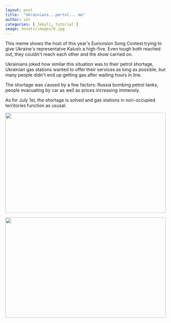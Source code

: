 ```yaml
---
layout: post
title:  "Ukrainians...pertol... me"
author: sal
categories: [ Jekyll, tutorial ]
image: assets/images/8.jpg
---
```

This meme shows the host of this year's Eurovision Song Contest trying to give Ukraine's representatve Kalush a high-five. Even tough both reached out, they couldn't reach each other and the show carried on. 

Ukrainians joked how similar this situation was to their petrol shortage, Ukrainian gas stations wanted to offer their services as long as possible, but many people didn't end up getting gas after waiting hours in line.

The shortage was caused by a few factors: Russia bombing petrol tanks, people evacuating by car as well as prices increasing immensly. 

As for July 1st, the shortage is solved and gas stations in non-occupied territories function as ususal.

<p><image style="width:100%;" height="315" src="https://i.insider.com/62174cd545889c0019d20cae?width=1000&format=jpeg&auto=webp" frameborder="0" allowfullscreen></image></p>

<p><image style="width:100%;" height="315" src="https://www.telegraph.co.uk/content/dam/world-news/2022/04/30/TELEMMGLPICT000294445509_trans_NvBQzQNjv4BqP11JIz1p9IOWu4bU6XcffMbHf4DfgeegiUIPq8ZyLgk.jpeg?imwidth=480" frameborder="0" allowfullscreen></image></p>


